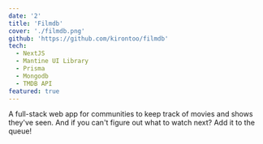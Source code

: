```yaml
---
date: '2'
title: 'Filmdb'
cover: './filmdb.png'
github: 'https://github.com/kirontoo/filmdb'
tech:
  - NextJS
  - Mantine UI Library
  - Prisma
  - Mongodb
  - TMDB API
featured: true
---
```


A full-stack web app for communities to keep track of movies and shows they've seen. And if you can't figure out what to watch next? Add it to the queue!
